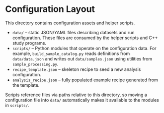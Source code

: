# Configuration Layout

This directory contains configuration assets and helper scripts.

- `data/` – static JSON/YAML files describing datasets and run
  configuration.  These files are consumed by the helper scripts and C++ study programs.
- `scripts/` – Python modules that operate on the configuration data.  For
  example, `build_sample_catalog.py` reads definitions from
  `data/data.json` and writes out `data/samples.json` using utilities from
  `sample_processing.py`.
- `recipe_template.json` – skeleton recipe to seed a new analysis
  configuration.
- `analysis_recipe.json` – fully populated example recipe generated
  from the template.

Scripts reference files via paths relative to this directory, so moving a
configuration file into `data/` automatically makes it available to the
modules in `scripts/`.
